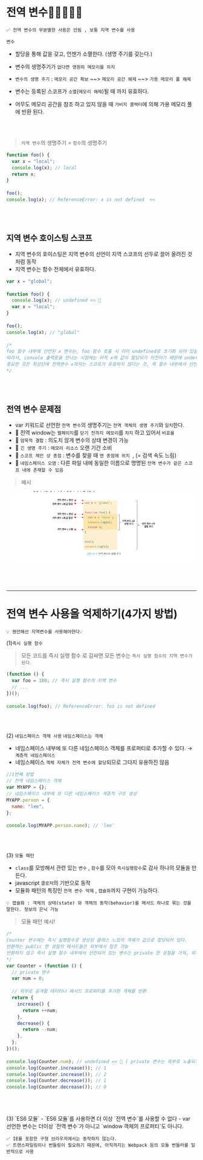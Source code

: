 # 전역 변수🎯💡🔥📌✅

```
✅ 전역 변수의 무분별한 사용은 안됨 , 보통 지역 변수를 사용
```

`변수`

- 할당을 통해 값을 갖고, 언젠가 소멸한다. (생명 주기를 갖는다.)
- 변수의 생명주기가 `없다면 영원히 메모리를 차지`
- `변수의 생명 주기` : `메모리 공간 확보` ~~> `메모리 공간 해제` ~~> `가용 메모리 풀 해제`
- 변수는 등록된 스코프가 `소멸`(`메모리 해제`)될 때 까지 유효하다.
- 어무도 메모리 공간을 참조 하고 있지 않을 때 `가비지 콜렉터`에 의해 가용 메모리 풀에 반환 된다.

  <br />
  <br />

> `지역 변수`의 생명주기 = `함수`의 생명주기

```js
function foo() {
  var x = "local";
  console.log(x); // local
  return x;
}

foo();
console.log(x); // ReferenceError: x is not defined  <<
```

  <br />
  <br />

## 지역 변수 호이스팅 스코프

- 지역 변수의 호이스팅은 지역 변수의 선언이 지역 스코프의 선두로 끌어 올려진 것처럼 동작
- 지역 변수는 함수 전체에서 유효하다.
  <br />

```js
var x = "global";

function foo() {
  console.log(x); // undefined << 🔎
  var x = "local";
}

foo();
console.log(x); // "global"

/*
foo 함수 내부에 선언된 x 변수는, foo 함수 호출 시 이미 undefined로 초기화 되어 있음 (변수 선언과정이 이미 끝남, 값 할당과정은 X)
따라서, console 출력문을 만나는 시점에는 아직 x에 값이 할당되기 이전이기 때문에 undefined 를 출력
중요한 것은 최상단에 전역변수 x까지는 스코프가 유효하지 않다는 것, 즉 함수 내부에서 선언된 지역변수는 함수 내에서만 스코프를 가짐
*/
```

  <br />
  <br />

## 전역 변수 문제점

- var 키워드로 선언한 `전역 변수`의 생명주기는 `전역 객체의 생명 주기`와 `일치`한다.
- 📌 전역 window는 `웹페이지`를 `닫기 전까지 메모리`를 `차지` 하고 있어서 `비효율`
- 📌 `암묵적 결합` : 의도치 않게 변수의 상태 변경이 가능
- 📌 `긴 생명 주기` : `메모리 리소스` 오랜 기간 소비
- 📌 `스코프 체인 상 종점` : 변수를 찾을 때 `맨 종점에 위치 `, (= 검색 속도 느림)
- 📌 `네임스페이스 오염` : 다른 파일 내에 동일한 이름으로 명명된 `전역 변수가 같은 스코프 내에 존재할 수 있음`

> 예시 <br />

![image](../image/203.png)

 <br />
 <br />

---

# 전역 변수 사용을 억제하기(4가지 방법)

```
💡 웬만해선 지역변수를 사용해야한다💡
```

(1)`즉시 실행 함수`

> 모든 코드를 즉시 실행 함수 로 감싸면 모든 변수는 `즉시 실행 함수의 지역 변수가 된다`.

```js
(function () {
  var foo = 100; // 즉시 실행 함수의 지역 변수
  // ...
})();

console.log(foo); // ReferenceError: foo is not defined
```

 <br />
 <br />

(2) `네임스페이스 객체 사용`
`네임스페이스는 객체`

- 네임스페이스 내부에 또 다른 네임스페이스 객체를 프로퍼티로 추가할 수 있다. → `계층적 네임스페이스`
- 네임스페이스 `객체 자체가 전역 변수에 할당`되므로 그다지 유용하진 않음

```js
//1번째 방법
// 전역 네임스페이스 객체
var MYAPP = {};
// 네임스페이스 내부에 또 다른 네임스페이스 계층적 구조 생성
MYAPP.person = {
  name: "lee",
};

console.log(MYAPP.person.name); // 'lee'
```

 <br />
 <br />

(3) `모듈 패턴`

- `class`를 모방해서 관련 있는 `변수` , `함수`를 모아 `즉시실행함수`로 감사 하나의 모듈을 만든다.
- javascript `클로저`의 기반으로 동작
- 모듈화 패턴의 특징인 `전역 변수 억제` , `캡슐화`까지 구현이 가능하다.

```
💡 캡슐화 : 객체의 상태(state) 와 객체의 동작(behavior)를 메서드 하나로 묶는 것을 말한다. 정보의 은닉 가능
```

> 모듈 패턴 예시!

```js
/*
Counter 변수에는 즉시 실행함수로 생성된 클래스 느낌의 객체가 값으로 할당되어 있다.
반환하는 public 한 성질의 메서드들은 외부에서 참조 가능
반환하지 않고 즉시 실행 함수 내부에서 선언되어 있는 변수는 private 한 성질을 가져, 외부에서 참조 불가능
*/
var Counter = (function () {
  // private 변수
  var num = 0;

  // 외부로 공개할 데이터나 메서드 프로퍼티를 추가한 객체를 반환
  return {
    increase() {
      return ++num;
    },
    decrease() {
      return --num;
    },
  };
})();

console.log(Counter.num); // undefined << 🔎 ( private 변수는 외부로 노출되지 X )
console.log(Counter.increase()); // 1
console.log(Counter.increase()); // 2
console.log(Counter.decrease()); // 1
console.log(Counter.decrease()); // 0
```

 <br />
 <br />

 <br />
(3) `ES6 모듈`
 - `ES6 모듈`를 사용하면 더 이상 `전역 변수`를 사용할 수 없다
 - var 선언한 변수는 더이상 `전역 변수`가 아니고 `window 객체의 프로퍼티`도 아니다.

<br />

```
✅ IE를 포함한 구형 브라우저에서는 동작하지 않는다.
✅ 트랜스파일링이나 번들링이 필요하기 때문에, 아직까지는 Webpack 등의 모듈 번들러를 일반적으로 사용
```
